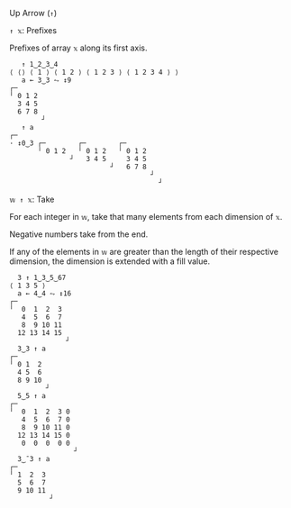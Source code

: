 Up Arrow (`↑`)

`↑ 𝕩`: Prefixes

Prefixes of array `𝕩` along its first axis.
```
   ↑ 1‿2‿3‿4
⟨ ⟨⟩ ⟨ 1 ⟩ ⟨ 1 2 ⟩ ⟨ 1 2 3 ⟩ ⟨ 1 2 3 4 ⟩ ⟩
   a ← 3‿3 ⥊ ↕9
┌─       
╵ 0 1 2  
  3 4 5  
  6 7 8  
        ┘
   ↑ a
┌─                                    
· ↕0‿3 ┌─        ┌─        ┌─         
       ╵ 0 1 2   ╵ 0 1 2   ╵ 0 1 2    
               ┘   3 4 5     3 4 5    
                         ┘   6 7 8    
                                   ┘  
                                     ┘
```

`𝕨 ↑ 𝕩`: Take

For each integer in `𝕨`, take that many elements from each dimension of `𝕩`.

Negative numbers take from the end.

If any of the elements in `𝕨` are greater than the length of their respective dimension, the dimension is extended with a fill value.
```
  3 ↑ 1‿3‿5‿67
⟨ 1 3 5 ⟩
  a ← 4‿4 ⥊ ↕16
┌─             
╵  0  1  2  3  
   4  5  6  7  
   8  9 10 11  
  12 13 14 15  
              ┘
  3‿3 ↑ a
┌─        
╵ 0 1  2  
  4 5  6  
  8 9 10  
         ┘
  5‿5 ↑ a
┌─               
╵  0  1  2  3 0  
   4  5  6  7 0  
   8  9 10 11 0  
  12 13 14 15 0  
   0  0  0  0 0  
                ┘
  3‿¯3 ↑ a
┌─         
╵ 1  2  3  
  5  6  7  
  9 10 11  
          ┘
```